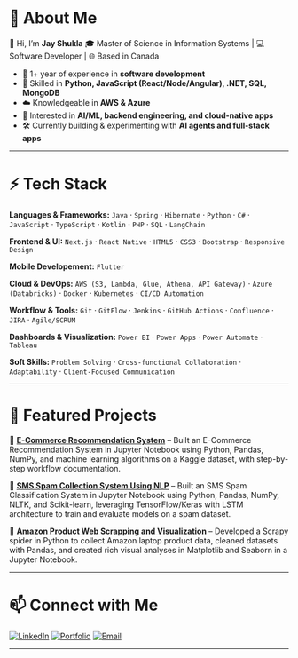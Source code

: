 # 💫 About Me

👋 Hi, I’m **Jay Shukla**
🎓 Master of Science in Information Systems | 💻 Software Developer | 🌐 Based in Canada

* 🚀 1+ year of experience in **software development**
* 🧩 Skilled in **Python, JavaScript (React/Node/Angular), .NET, SQL, MongoDB**
* ☁️ Knowledgeable in **AWS & Azure**
* 🤖 Interested in **AI/ML, backend engineering, and cloud-native apps**
* 🛠 Currently building & experimenting with **AI agents and full-stack apps**

---

# ⚡ Tech Stack  

**Languages & Frameworks:** `Java` · `Spring` · `Hibernate` · `Python` · `C#` · `JavaScript` · `TypeScript` · `Kotlin` · `PHP` · `SQL` · `LangChain`  

**Frontend & UI:** `Next.js` · `React Native` · `HTML5` · `CSS3` · `Bootstrap` · `Responsive Design`  

**Mobile Developement:** `Flutter`  

**Cloud & DevOps:** `AWS (S3, Lambda, Glue, Athena, API Gateway)` · `Azure (Databricks)` · `Docker` · `Kubernetes` · `CI/CD Automation`  

**Workflow & Tools:** `Git` · `GitFlow` · `Jenkins` · `GitHub Actions` · `Confluence` · `JIRA` · `Agile/SCRUM`  

**Dashboards & Visualization:** `Power BI` · `Power Apps` · `Power Automate` · `Tableau`  

**Soft Skills:** `Problem Solving` · `Cross-functional Collaboration` · `Adaptability` · `Client-Focused Communication`  


---






# 🌟 Featured Projects

🔹 [**E-Commerce Recommendation System**](https://github.com/Jayy-Shukla/E-Commerce-Recommendation-System) – Built an E-Commerce Recommendation System in Jupyter Notebook using Python, Pandas, NumPy, and machine learning algorithms on a Kaggle dataset, with step-by-step workflow documentation.

🔹 [**SMS Spam Collection System Using NLP**](https://github.com/Jayy-Shukla/SMS-Spam-Collection-System-Using-NLP) – Built an SMS Spam Classification System in Jupyter Notebook using Python, Pandas, NumPy, NLTK, and Scikit-learn, leveraging TensorFlow/Keras with LSTM architecture to train and evaluate models on a spam dataset.

🔹 [**Amazon Product Web Scrapping and Visualization**](https://github.com/Jayy-Shukla/Amazon-Web-Scraping-and-Visualization) – Developed a Scrapy spider in Python to collect Amazon laptop product data, cleaned datasets with Pandas, and created rich visual analyses in Matplotlib and Seaborn in a Jupyter Notebook.

---

# 📫 Connect with Me

[![LinkedIn](https://img.shields.io/badge/LinkedIn-blue?style=for-the-badge\&logo=linkedin)](https://https://www.linkedin.com/in/jay-shukla-53b6a41b4/)
[![Portfolio](https://img.shields.io/badge/Portfolio-000?style=for-the-badge\&logo=react)](https://jayy-shukla.github.io/)
[![Email](https://img.shields.io/badge/Email-Red?style=for-the-badge\&logo=gmail)](mailto:shuklajay529@gmail.com)

---
